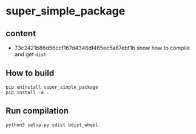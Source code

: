 # super_simple_package


## content 

- 73c2421b86d56ccf167d4346df465ec5a87ebf1b show how to compile and get `dist`

## How to build 

```
pip uninstall super_simple_package
pip install -e .
```

## Run compilation

```
python3 setup.py sdist bdist_wheel
```
